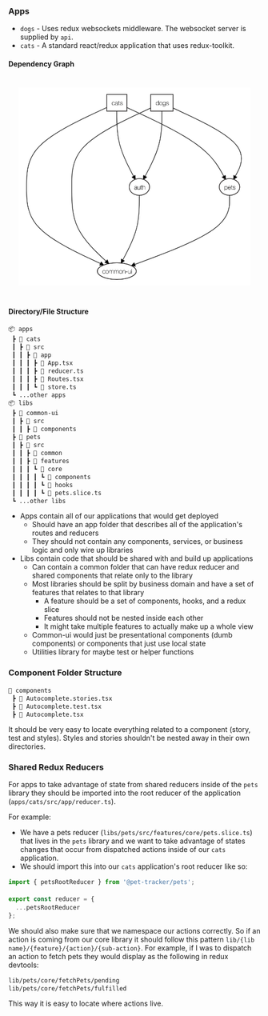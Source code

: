 ### Apps

- `dogs` - Uses redux websockets middleware. The websocket server is supplied by `api`.
- `cats` - A standard react/redux application that uses redux-toolkit.

#### Dependency Graph

<div align="center" style="padding: 20px">
    <img alt="dep-graph" src="./dep-graph.png">
</div>

#### Directory/File Structure

```
📦 apps
 ┣ 📂 cats
 ┃ ┣ 📂 src
 ┃ ┃ ┣ 📂 app
 ┃ ┃ ┃ ┣ 📜 App.tsx
 ┃ ┃ ┃ ┣ 📜 reducer.ts
 ┃ ┃ ┃ ┣ 📜 Routes.tsx
 ┃ ┃ ┃ ┗ 📜 store.ts
 ┗ ...other apps
📦 libs
 ┣ 📂 common-ui
 ┃ ┣ 📂 src
 ┃ ┃ ┣ 📂 components
 ┣ 📂 pets
 ┃ ┣ 📂 src
 ┃ ┃ ┣ 📂 common
 ┃ ┃ ┣ 📂 features
 ┃ ┃ ┃ ┗ 📂 core
 ┃ ┃ ┃ ┃ ┗ 📂 components
 ┃ ┃ ┃ ┃ ┗ 📂 hooks
 ┃ ┃ ┃ ┃ ┗ 📜 pets.slice.ts
 ┗ ...other libs
```

- Apps contain all of our applications that would get deployed
  - Should have an app folder that describes all of the application's routes and reducers
  - They should not contain any components, services, or business logic and only wire up libraries
- Libs contain code that should be shared with and build up applications
  - Can contain a common folder that can have redux reducer and shared components that relate only to the library
  - Most libraries should be split by business domain and have a set of features that relates to that library
    - A feature should be a set of components, hooks, and a redux slice
    - Features should not be nested inside each other
    - It might take multiple features to actually make up a whole view
  - Common-ui would just be presentational components (dumb components) or components that just use local state
  - Utilities library for maybe test or helper functions

### Component Folder Structure

```
📂 components
 ┣ 📜 Autocomplete.stories.tsx
 ┣ 📜 Autocomplete.test.tsx
 ┣ 📜 Autocomplete.tsx
```

It should be very easy to locate everything related to a component (story, test and styles). Styles and stories shouldn't be nested away in their own directories.

### Shared Redux Reducers

For apps to take advantage of state from shared reducers inside of the `pets` library they should be imported into the root reducer of the application (`apps/cats/src/app/reducer.ts`).

For example:

- We have a pets reducer (`libs/pets/src/features/core/pets.slice.ts`) that lives in the `pets` library and we want to take advantage of states changes that occur from dispatched actions inside of our `cats` application.
- We should import this into our `cats` application's root reducer like so:

```javascript
import { petsRootReducer } from '@pet-tracker/pets';

export const reducer = {
  ...petsRootReducer
};
```

We should also make sure that we namespace our actions correctly. So if an action is coming from our core library it should follow this pattern `lib/{lib name}/{feature}/{action}/{sub-action}`. For example, if I was to dispatch an action to fetch pets they would display as the following in redux devtools:

```
lib/pets/core/fetchPets/pending
lib/pets/core/fetchPets/fulfilled
```

This way it is easy to locate where actions live.
